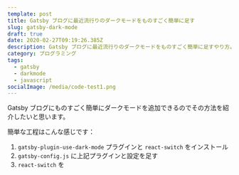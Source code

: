 ```yaml
---
template: post
title: Gatsby ブログに最近流行りのダークモードをものすごく簡単に足す
slug: gatsby-dark-mode
draft: true
date: 2020-02-27T09:19:26.385Z
description: Gatsby ブログに最近流行りのダークモードをものすごく簡単に足すやり方。package 2個とスタイリングでちゃちゃっとできるのでやってみて。
category: プログラミング
tags:
  - gatsby
  - darkmode
  - javascript
socialImage: /media/code-test1.png
---
```

Gatsby ブログにものすごく簡単にダークモードを追加できるのでその方法を紹介したいと思います。

簡単な工程はこんな感じです：

1. `gatsby-plugin-use-dark-mode` プラグインと `react-switch` をインストール
2. `gatsby-config.js` に上記プラグインと設定を足す
3. `react-switch` を
